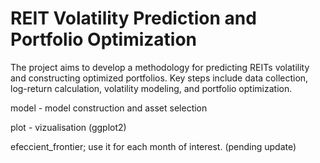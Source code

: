 # REIT Volatility Prediction and Portfolio Optimization

The project aims to develop a methodology for predicting REITs volatility and constructing optimized portfolios. Key steps include data collection, log-return calculation, volatility modeling, and portfolio optimization.


model - model construction and asset selection

plot - vizualisation (ggplot2)

efeccient_frontier; use it for each month of interest. (pending update)
